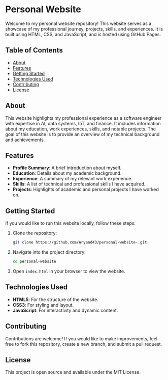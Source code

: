 # Personal Website

Welcome to my personal website repository! This website serves as a showcase of my professional journey, projects, skills, and experiences. It is built using HTML, CSS, and JavaScript, and is hosted using GitHub Pages.

## Table of Contents
- [About](#about)
- [Features](#features)
- [Getting Started](#getting-started)
- [Technologies Used](#technologies-used)
- [Contributing](#contributing)
- [License](#license)

## About
This website highlights my professional experience as a software engineer with expertise in AI, data systems, IoT, and finance. It includes information about my education, work experiences, skills, and notable projects. The goal of this website is to provide an overview of my technical background and achievements.

## Features
- **Profile Summary**: A brief introduction about myself.
- **Education**: Details about my academic background.
- **Experience**: A summary of my relevant work experience.
- **Skills**: A list of technical and professional skills I have acquired.
- **Projects**: Highlights of academic and personal projects I have worked on.

## Getting Started
If you would like to run this website locally, follow these steps:
1. Clone the repository:
   ```bash
   git clone https://github.com/Aryand43/personal-website-.git
   ```
2. Navigate into the project directory:
   ```bash
   cd personal-website
   ```
3. Open `index.html` in your browser to view the website.

## Technologies Used
- **HTML5**: For the structure of the website.
- **CSS3**: For styling and layout.
- **JavaScript**: For interactivity and dynamic content.

## Contributing
Contributions are welcome! If you would like to make improvements, feel free to fork this repository, create a new branch, and submit a pull request.

## License
This project is open source and available under the MIT License.

